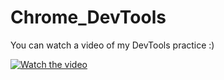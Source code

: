 # Chrome_DevTools
You can watch a video of my DevTools practice :)

[![Watch the video](https://lh3.googleusercontent.com/PenAl4XMkcwTeUe_HYOLXBh7LYt2wV3NzNcdW9SpP9KFhWplOeWc7u2Xtx9viF5kVuu3-loQn3pZB3a5k2ccTcNtODu6fHpV6ZTzQu_8HFtLzRMR2PNdBag0aHWZ3yEI2BY79S53BO4o_kQtbuYdU1YPIffSDboLSsTtUDgbZTF6INAR2Jdbxn6DO_I1ifNrP4oYdZ44OaOTJR3tzLEVf3lEwRUbfQBxDWnoVU8dI7VZURGpshtxqSkQ0_822GzXpUlaLzgWnmxCWKEcAAjRiDzipzPWPaFVkad1RyTdfIyWpbPdGMwJ-cvH_Kl-yjP1HaoS5ReD2uhh6Nhp6szMqAoUTONfhdjsKz4zErupWPNJUeU6fiVVMa2NdWTjWB1ihlSqHPcrLYkGXj_aKDg-6gPNKlk9g5DlNY7KHEMzrqJ-QE74H3ShPbWTAE61T-cDyfxdm-5f2AGh8c71mjBg3XuJEgEbXijuDmrO5CNzr0tf0g3WhBeyt4WaZk06AXLZ5dqQSiNq-05f2g0doxpK_QwQ3guk5hhEznCcXu8Q9PyK_ItS-4HK6lBPrcr7_jjRKHKl05gGczDt-20yBFTZQ1DIi1XUdPaU_Sw3D3I91Ko8wmduqh4icpEkQFApn8fTGkx5BoV1fRTNMebDiILWQc8yo_hg2f-nOcRLXmi4HlsuhjZRuougl3U8zCMI88sTJpDzvvcDzof5L0hfWYWuYn40=w2446-h1528-no?authuser=0)](https://www.youtube.com/watch?v=dr5V3SNPGa0)